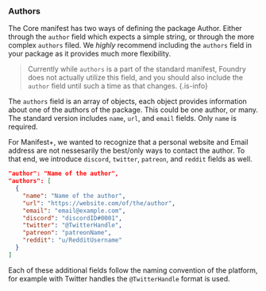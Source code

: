 ### Authors

The Core manifest has two ways of defining the package Author. Either through the `author` field which expects a simple string, or through the more complex `authors` filed. We *highly* recommend including the `authors` field in your package as it provides much more flexibility.

> Currently while `authors` is a part of the standard manifest, Foundry does not actually utilize this field, and you should also include the `author` field until such a time as that changes.
{.is-info}

The `authors` field is an array of objects, each object provides information about one of the authors of the package. This could be one author, or many. The standard version includes `name`, `url`, and `email` fields. Only `name` is required.

For Manifest+, we wanted to recognize that a personal website and Email address are not nessesarily the best/only ways to contact the author. To that end, we introduce `discord`, `twitter`, `patreon`, and `reddit` fields as well.

```json
"author": "Name of the author",
"authors": [
  {
    "name": "Name of the author",
    "url": "https://website.com/of/the/author",
    "email": "email@example.com",
    "discord": "discordID#0001",
    "twitter": "@TwitterHandle",
    "patreon": "patreonName",
    "reddit": "u/RedditUsername"
  }
]
```
Each of these additional fields follow the naming convention of the platform, for example with Twitter handles the `@TwitterHandle` format is used.
